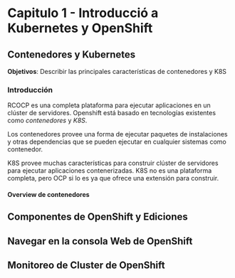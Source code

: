 # Capitulo 1 - Introducció a Kubernetes y OpenShift

## Contenedores y Kubernetes

**Objetivos**: Describir las principales características de contenedores y K8S

### Introducción

RCOCP es una completa plataforma para ejecutar aplicaciones en un clúster de servidores. Openshift está basado en tecnologías existentes como *contenedores* y *K8S*. 

Los contenedores provee una forma de ejecutar paquetes de instalaciones y otras dependencias que se pueden ejecutar en cualquier sistemas como contenedor.

K8S provee muchas características para construir  clúster de servidores para ejecutar aplicaciones contenerizadas. K8S no es una plataforma completa, pero OCP si lo es ya que ofrece una extensión para construir.

#### Overview de contenedores



#### 

## Componentes de OpenShift y Ediciones

## Navegar en la consola Web de OpenShift

## Monitoreo de Cluster de OpenShift